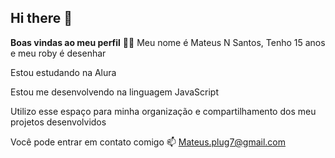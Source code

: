 ## Hi there 👋

**Boas vindas ao meu perfil** 💙💙
Meu nome é Mateus N Santos, Tenho 15 anos e meu roby é desenhar

Estou estudando na Alura

Estou me desenvolvendo na linguagem JavaScript

Utilizo esse espaço para minha organização e compartilhamento dos meu projetos desenvolvidos

Você pode entrar em contato comigo 📫
Mateus.plug7@gmail.com
